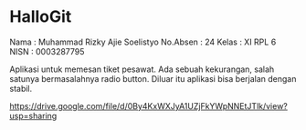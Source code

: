 # HalloGit
Nama      : Muhammad Rizky Ajie Soelistyo
No.Absen  : 24
Kelas     : XI RPL 6
NISN      : 0003287795

Aplikasi untuk memesan tiket pesawat. Ada sebuah kekurangan, salah satunya bermasalahnya radio button. 
Diluar itu aplikasi bisa berjalan dengan stabil.

https://drive.google.com/file/d/0By4KxWXJyA1UZjFkYWpNNEtJTlk/view?usp=sharing

